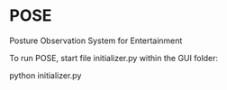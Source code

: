 # POSE
Posture Observation System for Entertainment

To run POSE, start file initializer.py within the GUI folder:

python initializer.py
